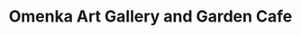 ---
title: "Omenka Art Gallery and Garden Cafe"
url: /lagos/omenka-art-gallery-and-garden-cafe/
shop: art
---